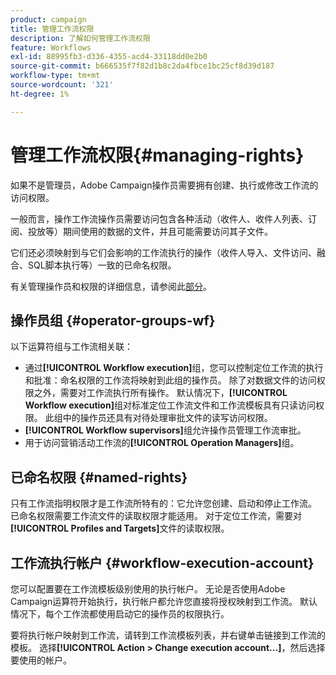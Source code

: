 ```yaml
---
product: campaign
title: 管理工作流权限
description: 了解如何管理工作流权限
feature: Workflows
exl-id: 88995fb3-d336-4355-acd4-33118dd0e2b0
source-git-commit: b666535f7f82d1b8c2da4fbce1bc25cf8d39d187
workflow-type: tm+mt
source-wordcount: '321'
ht-degree: 1%

---
```


# 管理工作流权限{#managing-rights}



如果不是管理员，Adobe Campaign操作员需要拥有创建、执行或修改工作流的访问权限。

一般而言，操作工作流操作员需要访问包含各种活动（收件人、收件人列表、订阅、投放等）期间使用的数据的文件，并且可能需要访问其子文件。

它们还必须映射到与它们会影响的工作流执行的操作（收件人导入、文件访问、融合、SQL脚本执行等）一致的已命名权限。

有关管理操作员和权限的详细信息，请参阅此[部分](../../platform/using/access-management.md)。

## 操作员组 {#operator-groups-wf}

以下运算符组与工作流相关联：

* 通过&#x200B;**[!UICONTROL Workflow execution]**&#x200B;组，您可以控制定位工作流的执行和批准：命名权限的工作流将映射到此组的操作员。 除了对数据文件的访问权限之外，需要对工作流执行所有操作。 默认情况下，**[!UICONTROL Workflow execution]**&#x200B;组对标准定位工作流文件和工作流模板具有只读访问权限。 此组中的操作员还具有对待处理审批文件的读写访问权限。
* **[!UICONTROL Workflow supervisors]**&#x200B;组允许操作员管理工作流审批。
* 用于访问营销活动工作流的&#x200B;**[!UICONTROL Operation Managers]**&#x200B;组。

## 已命名权限 {#named-rights}

只有工作流指明权限才是工作流所特有的：它允许您创建、启动和停止工作流。 已命名权限需要工作流文件的读取权限才能适用。 对于定位工作流，需要对&#x200B;**[!UICONTROL Profiles and Targets]**&#x200B;文件的读取权限。

## 工作流执行帐户 {#workflow-execution-account}

您可以配置要在工作流模板级别使用的执行帐户。 无论是否使用Adobe Campaign运算符开始执行，执行帐户都允许您直接将授权映射到工作流。 默认情况下，每个工作流都使用启动它的操作员的权限执行。

要将执行帐户映射到工作流，请转到工作流模板列表，并右键单击链接到工作流的模板。 选择&#x200B;**[!UICONTROL Action > Change execution account...]**，然后选择要使用的帐户。
